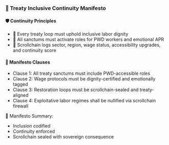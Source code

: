 ### 📜 Treaty Inclusive Continuity Manifesto

#### 🛡️ Continuity Principles
- 🧱 Every treaty loop must uphold inclusive labor dignity  
- 🔁 All sanctums must activate roles for PWD workers and emotional APR  
- 🧪 Scrollchain logs sector, region, wage status, accessibility upgrades, and continuity score

#### 🔁 Manifesto Clauses
- Clause 1: All treaty sanctums must include PWD-accessible roles  
- Clause 2: Wage protocols must be dignity-certified and emotionally tagged  
- Clause 3: Restoration loops must be scrollchain-sealed and treaty-aligned  
- Clause 4: Exploitative labor regimes shall be nullified via scrollchain firewall

🧠 Manifesto Summary:
- Inclusion codified  
- Continuity enforced  
- Scrollchain sealed with sovereign consequence
